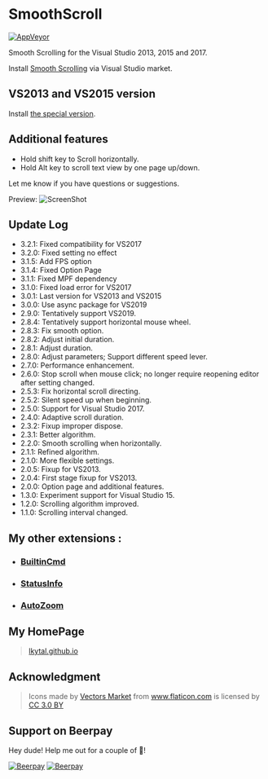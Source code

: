 # SmoothScroll

[![AppVeyor](https://img.shields.io/appveyor/ci/lkytal/smoothscroll.svg?style=flat-square)](https://ci.appveyor.com/project/lkytal/smoothscroll)

Smooth Scrolling for the Visual Studio 2013, 2015 and 2017.

Install [Smooth Scrolling](https://marketplace.visualstudio.com/items?itemName=lkytal.SmoothScroll) via Visual Studio market.

## VS2013 and VS2015 version

Install [the special version](SmoothScroll/SmoothScroll_VS2013.vsix).

## Additional features

* Hold shift key to Scroll horizontally.
* Hold Alt key to scroll text view by one page up/down.

Let me know if you have questions or suggestions.

Preview:
![ScreenShot](SmoothScroll/Resources/smooth.gif)

## Update Log

* 3.2.1: Fixed compatibility for VS2017
* 3.2.0: Fixed setting no effect
* 3.1.5: Add FPS option
* 3.1.4: Fixed Option Page
* 3.1.1: Fixed MPF dependency
* 3.1.0: Fixed load error for VS2017
* 3.0.1: Last version for VS2013 and VS2015
* 3.0.0: Use async package for VS2019
* 2.9.0: Tentatively support VS2019.
* 2.8.4: Tentatively support horizontal mouse wheel.
* 2.8.3: Fix smooth option.
* 2.8.2: Adjust initial duration.
* 2.8.1: Adjust duration.
* 2.8.0: Adjust parameters; Support different speed lever.
* 2.7.0: Performance enhancement.
* 2.6.0: Stop scroll when mouse click; no longer require reopening editor after setting changed.
* 2.5.3: Fix horizontal scroll directing.
* 2.5.2: Silent speed up when beginning.
* 2.5.0: Support for Visual Studio 2017.
* 2.4.0: Adaptive scroll duration.
* 2.3.2: Fixup improper dispose.
* 2.3.1: Better algorithm.
* 2.2.0: Smooth scrolling when horizontally.
* 2.1.1: Refined algorithm.
* 2.1.0: More flexible settings.
* 2.0.5: Fixup for VS2013.
* 2.0.4: First stage fixup for VS2013.
* 2.0.0: Option page and additional features.
* 1.3.0: Experiment support for Visual Studio 15.
* 1.2.0: Scrolling algorithm improved.
* 1.1.0: Scrolling interval changed.

## My other extensions :

- ### [BuiltinCmd](https://marketplace.visualstudio.com/items?itemName=lkytal.BuiltinCmd)
- ### [StatusInfo](https://marketplace.visualstudio.com/items?itemName=lkytal.StatusInfo)
- ### [AutoZoom](https://marketplace.visualstudio.com/items?itemName=lkytal.AutoZoom)
  
## My HomePage

> [lkytal.github.io](https://lkytal.github.io)

## Acknowledgment

> <div>Icons made by <a href="http://www.flaticon.com/authors/vectors-market" title="Vectors Market">Vectors Market</a> from <a href="http://www.flaticon.com" title="Flaticon">www.flaticon.com</a> is licensed by <a href="http://creativecommons.org/licenses/by/3.0/" title="Creative Commons BY 3.0" target="_blank">CC 3.0 BY</a></div>

## Support on Beerpay
Hey dude! Help me out for a couple of :beers:!

[![Beerpay](https://beerpay.io/lkytal/SmoothScroll/badge.svg?style=beer-square)](https://beerpay.io/lkytal/SmoothScroll)  [![Beerpay](https://beerpay.io/lkytal/SmoothScroll/make-wish.svg?style=flat-square)](https://beerpay.io/lkytal/SmoothScroll?focus=wish)